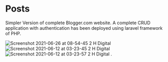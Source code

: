 # Posts

Simpler Version of complete Blogger.com website. A complete CRUD application with authentication has been deployed using laravel framework of PHP.

![Screenshot 2021-06-26 at 08-54-45 2 H Digital](https://user-images.githubusercontent.com/63330165/123500517-3e91a600-d65c-11eb-8145-4442d9ca1903.png)
![Screenshot 2021-06-12 at 03-23-45 2 H Digital](https://user-images.githubusercontent.com/63330165/121752490-defcac00-cb2d-11eb-8fee-4d630fd5b860.png)
![Screenshot 2021-06-12 at 03-23-57 2 H Digital](https://user-images.githubusercontent.com/63330165/121752505-e58b2380-cb2d-11eb-8738-bd55f5393f52.png)
.
